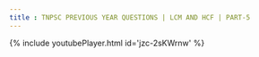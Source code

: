 ```yaml
---
title : TNPSC PREVIOUS YEAR QUESTIONS | LCM AND HCF | PART-5
---
```






{% include youtubePlayer.html id='jzc-2sKWrnw' %}
